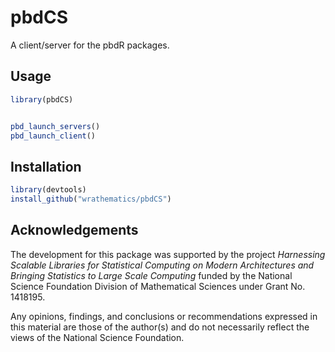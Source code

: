 # pbdCS 

A client/server for the pbdR packages.

## Usage

```r
library(pbdCS)


pbd_launch_servers()
pbd_launch_client()
```



## Installation

```r
library(devtools)
install_github("wrathematics/pbdCS")
```



## Acknowledgements

The development for this package was supported by the project *Harnessing Scalable Libraries for Statistical Computing on Modern Architectures and Bringing Statistics to Large Scale Computing* funded by the National Science Foundation Division of Mathematical Sciences under Grant No. 1418195.

Any  opinions,  findings,  and  conclusions  or  recommendations expressed  in  this  material  are those  of  the  author(s)  and  do  not necessarily  reflect  the  views  of  the  National  Science Foundation.

